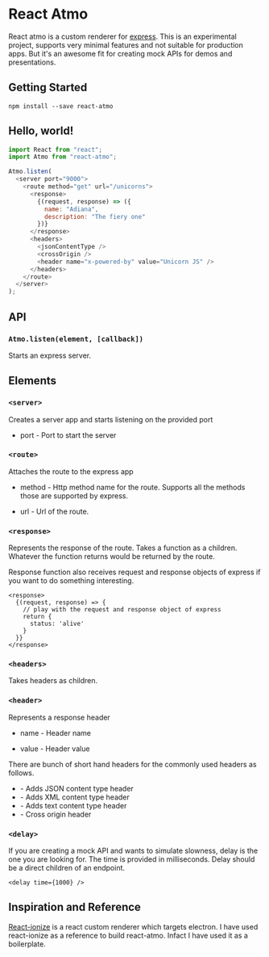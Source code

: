 # React Atmo

React atmo is a custom renderer for [express](https://expressjs.com/). This is an experimental project, supports very minimal features and not suitable for production apps. But it's an awesome fit for creating mock APIs for demos and presentations.

## Getting Started

```
npm install --save react-atmo
```

## Hello, world!

```js
import React from "react";
import Atmo from "react-atmo";

Atmo.listen(
  <server port="9000">
    <route method="get" url="/unicorns">
      <response>
        {(request, response) => ({
          name: "Adiana",
          description: "The fiery one"
        })}
      </response>
      <headers>        
        <jsonContentType />
        <crossOrigin />
        <header name="x-powered-by" value="Unicorn JS" />
      </headers>
    </route>
  </server>
);
```

## API
### `Atmo.listen(element, [callback])`
Starts an express server.

## Elements
### `<server>`
Creates a server app and starts listening on the provided port
* port - Port to start the server

### `<route>`
Attaches the route to the express app
* method - Http method name for the route. Supports all the methods those are supported by express.

* url - Url of the route.

### `<response>`
Represents the response of the route. Takes a function as a children. Whatever the function returns would be returned by the route.

Response function also receives request and response objects of express if you want to do something interesting.
```
<response>
  {(request, response) => {
    // play with the request and response object of express
    return {
      status: 'alive'
    }
  }}
</response>
```

### `<headers>`
Takes headers as children.

### `<header>`
Represents a response header

* name - Header name
  
* value - Header value
  
There are bunch of short hand headers for the commonly used headers as follows.

* <jsonContentType /> - Adds JSON content type header
* <xmlContentType /> - Adds XML content type header
* <textContentType /> - Adds text content type header
* <crossOrigin /> - Cross origin header

### `<delay>`
If you are creating a mock API and wants to simulate slowness, delay is the one you are looking for. The time is provided in milliseconds. Delay should be a direct children of an endpoint.
```
<delay time={1000} />
```

## Inspiration and Reference
[React-ionize](https://github.com/mhink/react-ionize) is a react custom renderer which targets electron. I have used react-ionize as a reference to build react-atmo. Infact I have used it as a boilerplate.